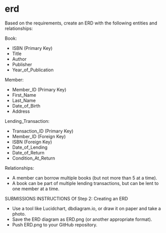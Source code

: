 # erd

Based on the requirements, create an ERD with the following entities and relationships:

Book:

- ISBN (Primary Key)
- Title
- Author
- Publisher
- Year_of_Publication

Member:

- Member_ID (Primary Key)
- First_Name
- Last_Name
- Date_of_Birth
- Address

Lending_Transaction:

- Transaction_ID (Primary Key)
- Member_ID (Foreign Key)
- ISBN (Foreign Key)
- Date_of_Lending
- Date_of_Return
- Condition_At_Return

Relationships:

- A member can borrow multiple books (but not more than 5 at a time).
- A book can be part of multiple lending transactions, but can be lent to one member at a time.

SUBMISSIONS INSTRUCTIONS Of Step 2: Creating an ERD

- Use a tool like Lucidchart, dbdiagram.io, or draw it on paper and take a photo.
- Save the ERD diagram as ERD.png (or another appropriate format).
- Push ERD.png to your GitHub repository.
